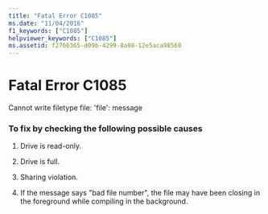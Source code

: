 ```yaml
---
title: "Fatal Error C1085"
ms.date: "11/04/2016"
f1_keywords: ["C1085"]
helpviewer_keywords: ["C1085"]
ms.assetid: f2766365-d09b-4299-8a98-12e5aca98568
---
```

# Fatal Error C1085

Cannot write filetype file: 'file': message

### To fix by checking the following possible causes

1. Drive is read-only.

1. Drive is full.

1. Sharing violation.

1. If the message says "bad file number", the file may have been closing in the foreground while compiling in the background.